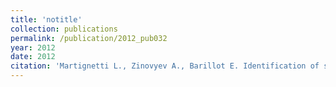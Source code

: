 ```yaml
---
title: 'notitle'
collection: publications
permalink: /publication/2012_pub032
year: 2012
date: 2012
citation: 'Martignetti L., Zinovyev A., Barillot E. Identification of shortened 3' untranslated regions from expression arrays. 2012. <i>Journal of Bioinformatics and Computational Biology</i> <b>10</b>:1241001.'
---
```

